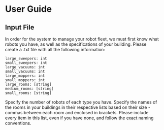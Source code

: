 # User Guide

## Input File
In order for the system to manage your robot fleet, we must first know what robots you have, as well as the specifications of your building. Please create a .txt file with all the following information:
```
large_sweepers: int
small_sweepers: int
large_vacuums: int
small_vacuums: int
large_moppers: int
small_moppers: int
large_rooms: [string]
medium_rooms: [string]
small_rooms: [string]
```
Specify the number of robots of each type you have. Specify the names of the rooms in your buildings in their respective lists based on their size - commas between each room and enclosed in brackets.
Please include every item in this list, even if you have none, and follow the exact naming conventions.